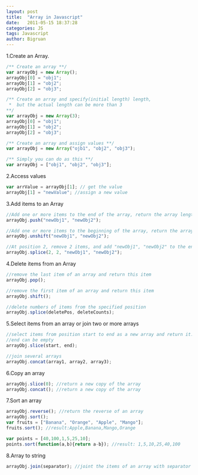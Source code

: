 ```yaml
---
layout: post
title:  "Array in Javascript"
date:   2011-05-15 18:37:28
categories: JS
tags: Javascript
author: Bigruan
---
```


1.Create an Array.

```javascript
/** Create an array **/
var arrayObj = new Array();
arrayObj[0] = "obj1";
arrayObj[1] = "obj2";
arrayObj[2] = "obj3";

/** Create an array and specify(initial length) length,
 *  but the actual length can be more than 3
**/
var arrayObj = new Array(3);
arrayObj[0] = "obj1";
arrayObj[1] = "obj2";
arrayObj[2] = "obj3";

/** Create an array and assign values **/
var arrayObj = new Array("ojb1", "obj2", "obj3");

/** Simply you can do as this **/
var arrayObj = ["obj1", "obj2", "obj3"];

```

2.Access values

```javascript
var arrValue = arrayObj[1]; // get the value
arrayObj[1] = "newValue"; //assign a new value
```

3.Add items to an Array

```javascript
//Add one or more items to the end of the array, return the array length
arrayObj.push("newObj1", "newObj2");

//Add one or more items to the beginning of the array, return the array length
arrayObj.unshift("newObj1", "newObj2");

//At position 2, remove 2 items, and add "newObj1", "newObj2" to the end of the array
arrayObj.splice(2, 2, "newObj1", "newObj2");
```

4.Delete items from an Array

```javascript
//remove the last item of an array and return this item
arrayObj.pop();

//remove the first item of an array and return this item
arrayObj.shift();

//delete numbers of items from the specified position
arrayObj.splice(deletePos, deleteCounts);
```

5.Select items from an array or join two or more arrays

```javascript
//select items from position start to end as a new array and return it.
//end can be empty
arrayObj.slice(start, end);

//join several arrays
arrayObj.concat(array1, array2, array3);
```

6.Copy an array

```javascript
arrayObj.slice(0); //return a new copy of the array
arrayObj.concat(); //return a new copy of the array
```

7.Sort an array

```javascript
arrayObj.reverse(); //return the reverse of an array
arrayObj.sort();
var fruits = ["Banana", "Orange", "Apple", "Mango"];
fruits.sort(); //result:Apple,Banana,Mango,Orange

var points = [40,100,1,5,25,10];
points.sort(function(a,b){return a-b}); //result: 1,5,10,25,40,100
```

8.Array to string

```javascript
arrayObj.join(separator); //joint the items of an array with separator
```
